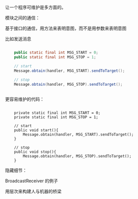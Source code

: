 让一个程序可维护是多方面的。


模块之间的通信：

基于接口的通信，用方法来表明意图，而不是用参数来表明意图

比如发送消息

```java

    public static final int MSG_START = 0;
    public static final int MSG_STOP = 1;

    // start
    Message.obtain(handler, MSG_START).sendToTarget();
    
    // stop
    Message.obtain(handler, MSG_STOP).sendToTarget();
    
```
   
更容易维护的代码：

```

    private static final int MSG_START = 0;
    private static final int MSG_STOP = 1;

    // start
    public void start(){
        Message.obtain(handler, MSG_START).sendToTarget();
    }
    
    // stop
    public void stop(){
        Message.obtain(handler, MSG_STOP).sendToTarget();
    }

```

隐藏细节：

BroadcastReceiver 的例子

    
用层次来构建人与机器的桥梁



